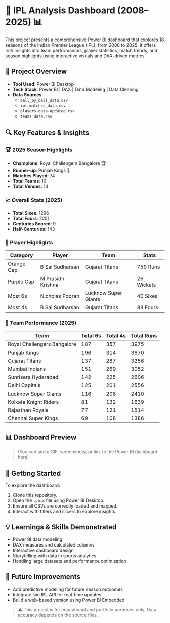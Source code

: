 # 🏏 IPL Analysis Dashboard (2008–2025) 📊

This project presents a comprehensive Power BI dashboard that explores 18 seasons of the Indian Premier League (IPL), from 2008 to 2025. It offers rich insights into team performances, player statistics, match trends, and season highlights using interactive visuals and DAX-driven metrics.

## 📌 Project Overview

- **Tool Used**: Power BI Desktop
- **Tech Stack**: Power BI | DAX | Data Modeling | Data Cleaning
- **Data Sources**: 
  - `ball_by_ball_data.csv`
  - `ipl_matches_data.csv`
  - `players-data-updated.csv`
  - `teams_data.csv`

## 🔍 Key Features & Insights

### 🏆 2025 Season Highlights
- **Champions**: Royal Challengers Bangalore 🏆  
- **Runner-up**: Punjab Kings 🥈  
- **Matches Played**: 74  
- **Total Teams**: 10  
- **Total Venues**: 14  

### 📈 Overall Stats (2025)
- **Total Sixes**: 1296  
- **Total Fours**: 2251  
- **Centuries Scored**: 9  
- **Half-Centuries**: 143  

### 🎯 Player Highlights
| Category         | Player               | Team               | Stats        |
|------------------|----------------------|--------------------|--------------|
| Orange Cap       | B Sai Sudharsan      | Gujarat Titans     | 759 Runs     |
| Purple Cap       | M Prasidh Krishna    | Gujarat Titans     | 26 Wickets   |
| Most 6s          | Nicholas Pooran      | Lucknow Super Giants | 40 Sixes   |
| Most 4s          | B Sai Sudharsan      | Gujarat Titans     | 88 Fours     |

### 🏏 Team Performance (2025)

| Team                    | Total 6s | Total 4s | Total Runs |
|-------------------------|----------|----------|-------------|
| Royal Challengers Bangalore | 187      | 357      | 3975        |
| Punjab Kings               | 196      | 314      | 3670        |
| Gujarat Titans             | 137      | 287      | 3256        |
| Mumbai Indians             | 151      | 269      | 3052        |
| Sunrisers Hyderabad        | 142      | 225      | 2606        |
| Delhi Capitals             | 125      | 201      | 2556        |
| Lucknow Super Giants       | 116      | 208      | 2410        |
| Kolkata Knight Riders      | 81       | 132      | 1639        |
| Rajasthan Royals           | 77       | 121      | 1514        |
| Chennai Super Kings        | 69       | 108      | 1386        |

## 📊 Dashboard Preview

> (You can add a GIF, screenshots, or link to the Power BI dashboard here)

## 🚀 Getting Started

To explore the dashboard:

1. Clone this repository.
2. Open the `.pbix` file using Power BI Desktop.
3. Ensure all CSVs are correctly loaded and mapped.
4. Interact with filters and slicers to explore insights.

## 💡 Learnings & Skills Demonstrated

- Power BI data modeling
- DAX measures and calculated columns
- Interactive dashboard design
- Storytelling with data in sports analytics
- Handling large datasets and performance optimization

## 🏁 Future Improvements

- Add predictive modeling for future season outcomes
- Integrate live IPL API for real-time updates
- Build a web-based version using Power BI Embedded


> ⚠️ This project is for educational and portfolio purposes only. Data accuracy depends on the source files.
